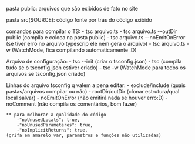 pasta public:
    arquivos que são exibidos de fato no site

pasta src(SOURCE):
    código fonte por trás do código exibido

comandos para compilar o TS:
    - tsc arquivo.ts
    - tsc arquivo.ts --outDir public (compila e coloca na pasta public)
    - tsc arquivo.ts --noEmitOnError (se tiver erro no arquivo typescrip ele nem gera o arquivo)
    - tsc arquivo.ts -w (WatchMode, fica compilando automaticamente :D)

Arquivo de configuração:
    - tsc --init (criar o tsconfig.json)
    - tsc (compila tudo se o tsconfig.json estiver criado)
    - tsc -w (WatchMode para todos os arquivos se tsconfig.json criado)

Linhas do arquivo tsconfig q valem a pena editar:
    - exclude/include (quais pastas/arquivos compilar ou não)
    - rootDir/outDir (clonar estrutura/qual local salvar)
    - noEmitOnError (não emitirá nada se houver erro:D)
    - noComment (não compila os comentários, bom fazer)

    ** para melhorar a qualidade do código
        -"noUnusedLocals": true, 
        -"noUnusedParameteres": true,
        -"noImplicitReturns": true,
    (grifa em amarelo var, parametros e funções não utilizadas)